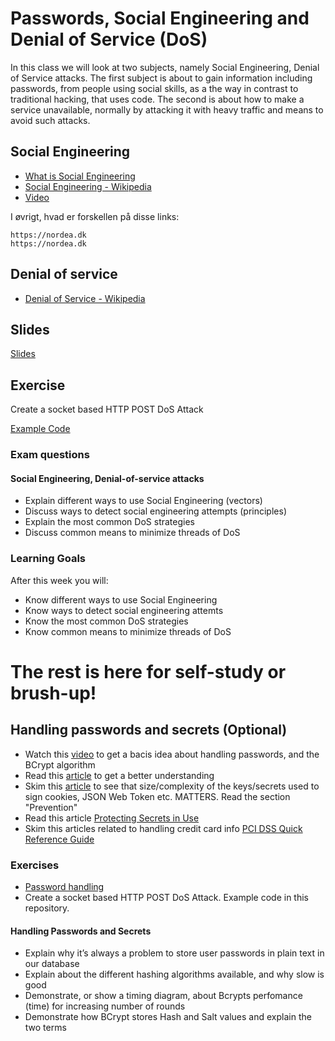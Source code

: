 # Passwords, Social Engineering and Denial of Service (DoS)

In this class we will look at two subjects,
namely Social Engineering, Denial of Service attacks.
The first subject is about to gain information including passwords,
from people using social skills,
as a the way in contrast to traditional hacking,
that uses code.
The second is about how to make a service unavailable,
normally by attacking it with heavy traffic and means to avoid such attacks.

## Social Engineering

* [What is Social Engineering](https://www.csoonline.com/article/2124681/social-engineering/what-is-social-engineering.html)
* [Social Engineering - Wikipedia](https://en.wikipedia.org/wiki/Social_engineering_(security))
* [Video](https://youtu.be/lc7scxvKQOo)

I øvrigt, hvad er forskellen på disse links:
```
https://nordea.dk
https://nοrdeа.dk
```

## Denial of service

* [Denial of Service - Wikipedia](https://en.wikipedia.org/wiki/Denial-of-service_attack)

## Slides

[Slides](https://github.com/SecurityDatFall2018/Week-13/blob/master/Social%20Engineering%20and%20DoS.pptx)

## Exercise

Create a socket based HTTP POST DoS Attack

[Example Code](https://github.com/SecurityDatFall2018/Week-13-Code)

### Exam questions

#### Social Engineering, Denial-of-service attacks
* Explain different ways to use Social Engineering (vectors)
* Discuss ways to detect social engineering attempts (principles)
* Explain the most common DoS strategies
* Discuss common means to minimize threads of DoS

### Learning Goals

After this week you will:

* Know different ways to use Social Engineering
* Know ways to detect social engineering attemts
* Know the most common DoS strategies
* Know common means to minimize threads of DoS

# The rest is here for self-study or brush-up!

## Handling passwords and secrets (Optional)

- Watch this [video](https://www.youtube.com/watch?v=O6cmuiTBZVs) to get a bacis idea about handling passwords, and the BCrypt algorithm
- Read this [article](http://dustwell.com/how-to-handle-passwords-bcrypt.html) to get a better understanding
- Skim this [article]() to see that size/complexity of the keys/secrets used to sign cookies, JSON Web Token etc. MATTERS. Read the section "Prevention"
- Read this article [Protecting Secrets in Use](https://www.unboundtech.com/protecting-secrets-in-use-the-long-version/)
- Skim this articles related to handling credit card info [PCI DSS Quick Reference Guide](https://www.pcisecuritystandards.org/documents/PCI%20SSC%20Quick%20Reference%20Guide.pdf)


### Exercises

* [Password handling](https://docs.google.com/document/d/1eS3u_N6LQtYgBWa21iW9t17lRJElmlVAQA131SoNO78/edit?usp=sharing)
*  Create a socket based HTTP POST DoS Attack. Example code in this repository.

#### Handling Passwords and Secrets

* Explain why it’s always a problem to store user passwords in plain text in our database
* Explain about the different hashing algorithms available, and why slow is good
* Demonstrate, or show a timing diagram, about Bcrypts perfomance (time) for increasing number of rounds
* Demonstrate how BCrypt stores Hash and Salt values and explain the two terms
